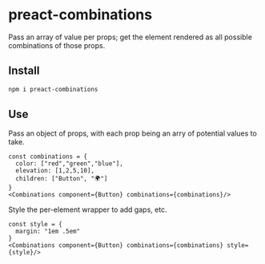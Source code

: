 # preact-combinations
Pass an array of value per props; get the element rendered as all possible combinations of those props.

## Install

```bash
npm i preact-combinations
```

## Use

Pass an object of props, with each prop being an arry of potential values to take.

```tsx
const combinations = {
  color: ["red","green","blue"],
  elevation: [1,2,5,10],
  children: ["Button", "🌍"]
}
<Combinations component={Button} combinations={combinations}/>
```

Style the per-element wrapper to add gaps, etc.

```tsx
const style = {
  margin: "1em .5em"
}
<Combinations component={Button} combinations={combinations} style={style}/>
```
